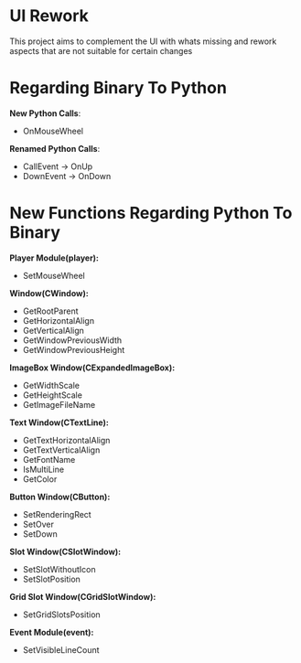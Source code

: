 # UI Rework
 
This project aims to complement the UI with whats missing and rework aspects that are not suitable for certain changes

# Regarding Binary To Python
 **New Python Calls**:
 - OnMouseWheel
 
 **Renamed Python Calls**:
 - CallEvent -> OnUp
 - DownEvent -> OnDown

# New Functions Regarding Python To Binary
 **Player Module(player):**
 - SetMouseWheel
 
 **Window(CWindow):**
 - GetRootParent
 - GetHorizontalAlign
 - GetVerticalAlign
 - GetWindowPreviousWidth
 - GetWindowPreviousHeight
 
 **ImageBox Window(CExpandedImageBox):**
 - GetWidthScale
 - GetHeightScale
 - GetImageFileName 
 
 **Text Window(CTextLine):**
 - GetTextHorizontalAlign
 - GetTextVerticalAlign
 - GetFontName
 - IsMultiLine
 - GetColor
 
 **Button Window(CButton):**
 - SetRenderingRect
 - SetOver
 - SetDown
 
 **Slot Window(CSlotWindow):**
 - SetSlotWithoutIcon
 - SetSlotPosition
 
 **Grid Slot Window(CGridSlotWindow):**
 - SetGridSlotsPosition
 
 **Event Module(event):**
 - SetVisibleLineCount
 
 
